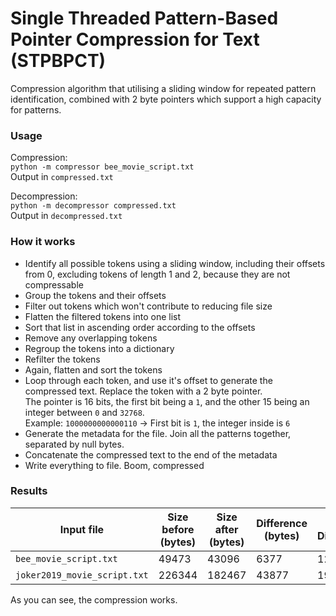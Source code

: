 # Single Threaded Pattern-Based Pointer Compression for Text (STPBPCT)
Compression algorithm that utilising a sliding window for repeated pattern identification, combined with 2 byte pointers which support a high capacity for patterns.

### Usage 
Compression:  
`python -m compressor bee_movie_script.txt`  
Output in `compressed.txt`

Decompression:  
`python -m decompressor compressed.txt`  
Output in `decompressed.txt`

### How it works
- Identify all possible tokens using a sliding window, including their offsets from 0, excluding tokens of length 1 and 2, because they are not compressable
- Group the tokens and their offsets
- Filter out tokens which won't contribute to reducing file size
- Flatten the filtered tokens into one list
- Sort that list in ascending order according to the offsets
- Remove any overlapping tokens
- Regroup the tokens into a dictionary
- Refilter the tokens
- Again, flatten and sort the tokens
- Loop through each token, and use it's offset to generate the compressed text. Replace the token with a 2 byte pointer.  
The pointer is 16 bits, the first bit being a `1`, and the other 15 being an integer between `0` and `32768`.  
Example: `1000000000000110` -> First bit is `1`, the integer inside is `6`
- Generate the metadata for the file. Join all the patterns together, separated by null bytes.
- Concatenate the compressed text to the end of the metadata
- Write everything to file. Boom, compressed

### Results
| Input file                   | Size before (bytes) | Size after (bytes) | Difference (bytes) | % Difference | Time taken (s) |
| ---------------------------- | ------------------- | ------------------ | ------------------ | ------------ | -------------- |
| `bee_movie_script.txt`       | 49473               | 43096              | 6377               | 12.89        | 0.080709       |
| `joker2019_movie_script.txt` | 226344              | 182467             | 43877              | 19.385       | 0.506485       |

As you can see, the compression works.